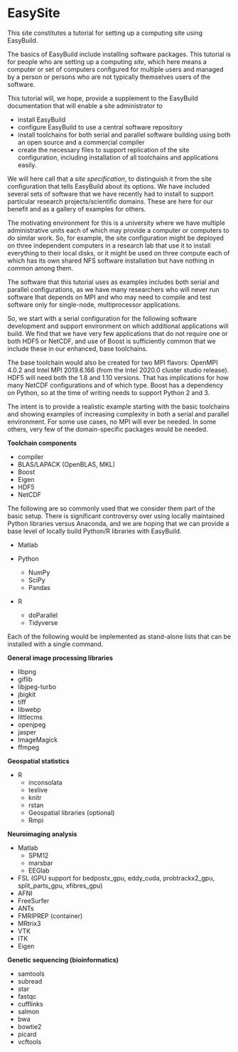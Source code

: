 # EasySite

This site constitutes a tutorial for setting up a computing site using EasyBuild.

The basics of EasyBuild include installing software packages.  This tutorial
is for people who are setting up a computing _site_, which here means a computer
or set of computers configured for multiple users and managed by a person or
persons who are not typically themselves users of the software.

This tutorial will, we hope, provide a supplement to the EasyBuild documentation
that will enable a site administrator to

* install EasyBuild
* configure EasyBuild to use a central software repository
* install toolchains for both serial and parallel software building
  using both an open source and a commercial compiler
* create the necessary files to support replication of the site configuration,
  including installation of all toolchains and applications easily.

We will here call that a _site specification_, to distinguish it from the
site configuration that tells EasyBuild about its options.  We have included
several sets of software that we have recently had to install to support
particular research projects/scientific domains.  These are here for our
benefit and as a gallery of examples for others.

The motivating environment for this is a university where we have multiple
administrative units each of which may provide a computer or computers to
do similar work.  So, for example, the site configuration might be deployed
on three independent computers in a research lab that use it to install
everything to their local disks, or it might be used on three compute
each of which has its own shared NFS software installation but have nothing
in common among them.

The software that this tutorial uses as examples includes both serial and
parallel configurations, as we have many researchers who will never run
software that depends on MPI and who may need to compile and test software
only for single-node, multiprocessor applications.

So, we start with a serial configuration for the following software development
and support environment on which additional applications will build.  We find
that we have very few applications that do not require one or both HDF5 or
NetCDF, and use of Boost is sufficiently common that we include these in our
enhanced, base toolchains.

The base toolchain would also be created for two MPI flavors:  OpenMPI 4.0.2
and Intel MPI 2019.6.166 (from the Intel 2020.0 cluster studio release).  HDF5
will need both the 1.8 and 1.10 versions.  That has implications for how many
NetCDF configurations and of which type.  Boost has a dependency on Python, so
at the time of writing needs to support Python 2 and 3.

The intent is to provide a realistic example starting with the basic toolchains
and showing examples of increasing complexity in both a serial and parallel
environment.  For some use cases, no MPI will ever be needed.  In some others,
very few of the domain-specific packages would be needed.

**Toolchain components**

* compiler
* BLAS/LAPACK (OpenBLAS, MKL)
* Boost
* Eigen
* HDF5
* NetCDF

The following are so commonly used that we consider them part of the basic setup.
There is significant controversy over using locally maintained Python libraries
versus Anaconda, and we are hoping that we can provide a base level of locally
build Python/R libraries with EasyBuild.

* Matlab

* Python
  + NumPy
  + SciPy
  + Pandas

* R
  + doParallel
  + Tidyverse
  
Each of the following would be implemented as stand-alone lists that can be installed
with a single command.

**General image processing libraries**

* libpng
* giflib
* libjpeg-turbo
* jbigkit
* tiff
* libwebp
* littlecms
* openjpeg
* jasper
* ImageMagick
* ffmpeg

**Geospatial statistics**

* R
  + inconsolata
  + texlive
  + knitr
  + rstan
  + Geospatial libraries (optional)
  + Rmpi

**Neuroimaging analysis**

* Matlab
  + SPM12
  + marsbar
  + EEGlab
* FSL (GPU support for bedpostx_gpu, eddy_cuda, probtrackx2_gpu, split_parts_gpu, xfibres_gpu)
* AFNI
* FreeSurfer
* ANTs
* FMRIPREP (container)
* MRtrix3
* VTK
* ITK
* Eigen

**Genetic sequencing (bioinformatics)**

* samtools
* subread
* star
* fastqc
* cufflinks
* salmon
* bwa
* bowtie2
* picard
* vcftools
